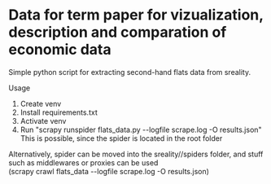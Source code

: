 # Data for term paper for vizualization, description and comparation of economic data

Simple python script for extracting second-hand flats data from sreality.<br>

Usage<br>
1. Create venv
2. Install requirements.txt
3. Activate venv
4. Run "scrapy runspider flats_data.py --logfile scrape.log -O results.json"<br>
This is possible, since the spider is located in the root folder

Alternatively, spider can be moved into the sreality//spiders folder, and stuff such as middlewares or proxies can be used<br>
(scrapy crawl flats_data --logfile scrape.log -O results.json)
